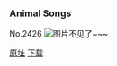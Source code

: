 ### Animal Songs
No.2426
![图片不见了~~~](https://imgs.xkcd.com/comics/animal_songs.png)

[原址](https://xkcd.com//2426) [下载](https://imgs.xkcd.com/comics/animal_songs.png)

